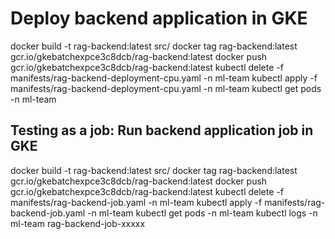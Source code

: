 # Deploy backend application in GKE
docker build -t rag-backend:latest src/
docker tag rag-backend:latest gcr.io/gkebatchexpce3c8dcb/rag-backend:latest
docker push gcr.io/gkebatchexpce3c8dcb/rag-backend:latest
kubectl delete -f manifests/rag-backend-deployment-cpu.yaml -n ml-team
kubectl apply -f  manifests/rag-backend-deployment-cpu.yaml -n ml-team
kubectl get pods -n ml-team

## Testing as a job: Run backend application job in GKE
docker build -t rag-backend:latest src/
docker tag rag-backend:latest gcr.io/gkebatchexpce3c8dcb/rag-backend:latest
docker push gcr.io/gkebatchexpce3c8dcb/rag-backend:latest
kubectl delete -f manifests/rag-backend-job.yaml -n ml-team
kubectl apply -f  manifests/rag-backend-job.yaml -n ml-team
kubectl get pods -n ml-team
kubectl logs -n ml-team rag-backend-job-xxxxx
